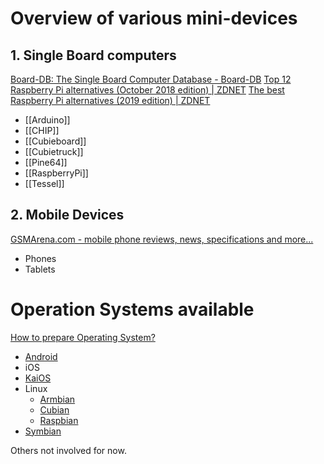 # Overview of various mini-devices

## 1. Single Board computers

[Board-DB: The Single Board Computer Database - Board-DB](https://hackerboards.com/)
[Top 12 Raspberry Pi alternatives (October 2018 edition) | ZDNET](https://www.zdnet.com/pictures/top-12-raspberry-pi-alternatives-october-2018-edition/7/)
[The best Raspberry Pi alternatives (2019 edition) | ZDNET](https://www.zdnet.com/pictures/the-best-raspberry-pi-alternatives-2019-edition/#ftag=RSSbaffb68)

- [[Arduino]]
- [[CHIP]]
- [[Cubieboard]]
- [[Cubietruck]]
- [[Pine64]]
- [[RaspberryPi]]
- [[Tessel]]

## 2. Mobile Devices

[GSMArena.com - mobile phone reviews, news, specifications and more...](https://www.gsmarena.com/)

- Phones
- Tablets

# Operation Systems available

[How to prepare Operating System?](./os_preparation.md)

- [Android](./andr.md)
- iOS
- [KaiOS](./kaios.md)
- Linux
	- [Armbian](./lnx.armbian.md)
	- [Cubian](./lnx.cubian.md)
	- [Raspbian](./lnx.raspbian.md)
- [Symbian](./symb.md)

Others not involved for now.
